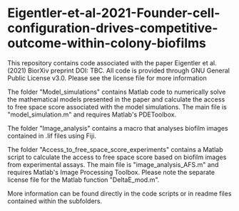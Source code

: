 # Eigentler-et-al-2021-Founder-cell-configuration-drives-competitive-outcome-within-colony-biofilms 
This repository contains code associated with the paper Eigentler et al. (2021) BiorXiv preprint DOI: TBC.
All code is provided through GNU General Public License v3.0. Please see the license file for more information

The folder "Model_simulations" contains Matlab code to numerically solve the mathematical models presented in the paper and calculate the access to free space score associated with the model simulations. The main file is "model_simulation.m" and requires Matlab's PDEToolbox.

The folder "Image_analysis" contains a macro that analyses biofilm images contained in .lif files using Fiji.

The folder "Access_to_free_space_score_experiments" contains a Matlab script to calculate the access to free space score based on biofilm images from experimental assays. The main file is "image_analysis_AFS.m" and requires Matlab's Image Processing Toolbox. Please note the separate license file for the Matlab function "DeltaE_mod.m".

More information can be found directly in the code scripts or in readme files contained within the subfolders.


